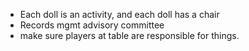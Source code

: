 * Each doll is an activity, and each doll has a chair
* Records mgmt advisory committee
* make sure players at table are responsible for things.